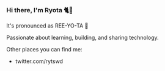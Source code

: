 ### Hi there, I'm Ryota 🐈👋

It's pronounced as REE-YO-TA 👻

Passionate about learning, building, and sharing technology.

Other places you can find me:
- twitter.com/rytswd
